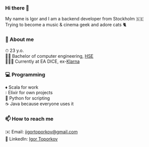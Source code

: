 ### Hi there 👋

My name is Igor and I am a backend developer from Stockholm 🇸🇪  
Trying to become a music & cinema geek and adore cats 🐈

### 📝 About me
⏱ 23 y.o.  
👨‍🎓 Bachelor of computer engineering, [HSE](https://www.hse.ru/en/)  
👨🏻‍💻 Currently at EA DICE, ex-[Klarna](https://github.com/klarna)

### 💻 Programming 
♦️ Scala for work  
💧 Elixir for own projects  
🐍 Python for scripting  
☕️  Java because everyone uses it  

### 📫 How to reach me
✉️ Email: iigortoporkov@gmail.com  
🔗 LinkedIn: [Igor Toporkov](https://www.linkedin.com/in/%F0%9F%93%88-igor-toporkov-3851481aa/)
